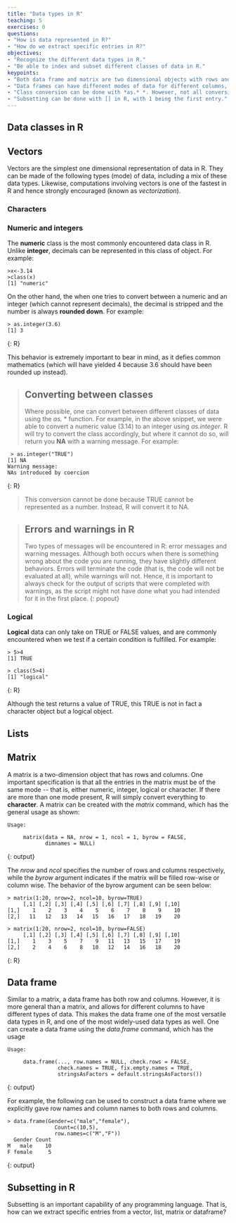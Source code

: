 ```yaml
---
title: "Data types in R"
teaching: 5
exercises: 0
questions: 
- "How is data represented in R?"
- "How do we extract specific entries in R?"
objectives: 
- "Recognize the different data types in R."
- "Be able to index and subset different classes of data in R." 
keypoints: 
- "Both data frame and matrix are two dimensional objects with rows and columns. "
- "Data frames can have different modes of data for different columns, while all the entries in the matrix must be of the same mode."
- "Class conversion can be done with *as.* *. However, not all conversions can occur and if unsuccessful, will return a warning message." 
- "Subsetting can be done with [] in R, with 1 being the first entry." 
---
```

## Data classes in R

## Vectors
Vectors are the simplest one dimensional representation of data in R. They can be made of the following types (mode) of data, including a mix of these data types. Likewise, computations involving vectors is one of the fastest in R and hence strongly encouraged (known as *vectorization*).  
### Characters 

### Numeric and integers
The **numeric** class is the most commonly encountered data class in R. Unlike **integer**, decimals can be represented in this class of object. For example: 

~~~
>x<-3.14
>class(x)
[1] "numeric"
~~~

On the other hand, the when one tries to convert between a numeric and an integer (which cannot represent decimals), the decimal is stripped and the number is always **rounded down**. For example:

~~~
> as.integer(3.6)
[1] 3
~~~
 {: R}
 

This behavior is extremely important to bear in mind, as it defies common mathematics (which will have yielded 4 because 3.6 should have been rounded up instead). 

 > ## Converting between classes 
 >
 > Where possible, one can convert between different classes of data using the *as.* * function. For example, in the above snippet, we were able to convert a numeric value (3.14) to an integer using *as.integer*. R will try to convert the class accordingly, but where it cannot do so, will return you **NA** with a warning message. For example:
 
~~~
 > as.integer("TRUE")
[1] NA
Warning message:
NAs introduced by coercion 
~~~
{: R}

> This conversion cannot be done because TRUE cannot be represented as a number. Instead, R will convert it to NA.

> ## Errors and warnings in R
>
> Two types of messages will be encountered in R: error messages and warning messages. Although both  occurs when there is something wrong about the code you are running, they have slightly different behaviors. Errors will terminate the code (that is, the code will not be evaluated at all), while warnings will not. Hence, it is important to always check for the output of scripts that were completed with warnings, as the script might not have done what you had intended for it in the first place. 
{: popout}

### Logical 
**Logical** data can only take on TRUE or FALSE values, and are commonly encountered when we test if a certain condition is fulfilled. For example: 

~~~
> 5>4
[1] TRUE

> class(5>4)
[1] "logical"
~~~
{: R}

Although the test returns a value of TRUE, this TRUE is not in fact a character object but a logical object. 

## Lists

## Matrix
A matrix is a two-dimension object that has rows and columns. One important specification is that all the entries in the matrix must be of the same mode -- that is, either numeric, integer, logical or character. If there are more than one mode present, R will simply convert everything to **character**. 
A matrix can be created with the *matrix* command, which has the general usage as shown:

~~~
Usage:

     matrix(data = NA, nrow = 1, ncol = 1, byrow = FALSE,
            dimnames = NULL)

~~~
{: output}
 
The *nrow* and *ncol* specifies the number of rows and columns respectively, while the *byrow* argument indicates if the matrix will be filled row-wise or column wise. The behavior of the byrow argument can be seen below: 

~~~
> matrix(1:20, nrow=2, ncol=10, byrow=TRUE)
     [,1] [,2] [,3] [,4] [,5] [,6] [,7] [,8] [,9] [,10]
[1,]    1    2    3    4    5    6    7    8    9    10
[2,]   11   12   13   14   15   16   17   18   19    20

> matrix(1:20, nrow=2, ncol=10, byrow=FALSE)
     [,1] [,2] [,3] [,4] [,5] [,6] [,7] [,8] [,9] [,10]
[1,]    1    3    5    7    9   11   13   15   17    19
[2,]    2    4    6    8   10   12   14   16   18    20
~~~
{: R}

## Data frame 
Similar to a matrix, a data frame has both row and columns. However, it is more general than a matrix, and allows for different columns to have different types of data. This makes the data frame one of the most versatile data types in R, and one of the most widely-used data types as well. 
One can create a data frame using the *data.frame* command, which has the usage

~~~
Usage:

     data.frame(..., row.names = NULL, check.rows = FALSE,
                check.names = TRUE, fix.empty.names = TRUE,
                stringsAsFactors = default.stringsAsFactors())

~~~
{: output} 

For example, the following can be used to construct a data frame where we explicitly gave row names and column names to both rows and columns. 

~~~
> data.frame(Gender=c("male","female"),
		       Count=c(10,5), 
		       row.names=c("M","F"))
  Gender Count
M   male    10
F female     5
~~~ 
{: output}

## Subsetting in R 
Subsetting is an important capability of any programming language. That is, how can we extract specific entries from a vector, list, matrix or dataframe? 

